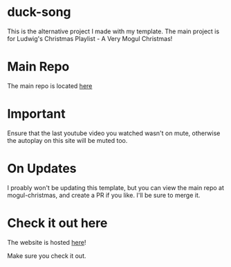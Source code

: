 # duck-song

This is the alternative project I made with my template. The main project is for Ludwig's Christmas Playlist - A Very Mogul Christmas!

# Main Repo
The main repo is located [here](https://github.com/KendallDoesCoding/mogul-christmas)

# Important
Ensure that the last youtube video you watched wasn't on mute, otherwise the autoplay on this site will be muted too.

# On Updates
I proably won't be updating this template, but you can view the main repo at mogul-christmas, and create a PR if you like. I'll be sure to merge it.

# Check it out here
The website is hosted [here](https://kendalldoescoding.gq/ducksong)! 

Make sure you check it out.
